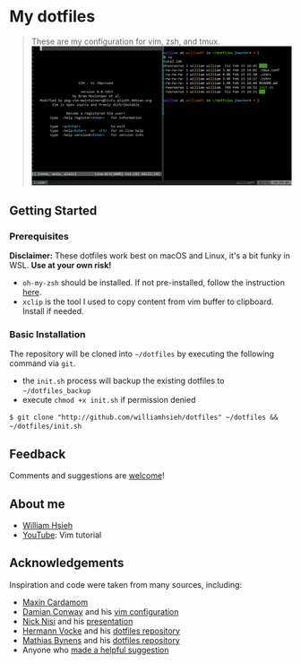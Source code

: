 # My dotfiles
> These are my configuration for vim, zsh, and tmux.
![Screenshot of my setup](src/img.png)

## Getting Started
### Prerequisites
**Disclaimer:** These dotfiles work best on macOS and Linux, it's a bit funky in WSL. **Use at your own risk!**

* ```oh-my-zsh``` should be installed. If not pre-installed, follow the instruction [here](https://github.com/robbyrussell/oh-my-zsh).
* ```xclip``` is the tool I used to copy content from vim buffer to clipboard. Install if needed.

### Basic Installation
The repository will be cloned into ```~/dotfiles``` by executing the following command via ```git```. 
* the ```init.sh``` process will backup the existing dotfiles to ```~/dotfiles_backup```
* execute ```chmod +x init.sh``` if permission denied
```
$ git clone "http://github.com/williamhsieh/dotfiles" ~/dotfiles && ~/dotfiles/init.sh
```

## Feedback
Comments and suggestions are [welcome](https://github.com/WilliamHsieh/dotfiles/issues)!

## About me
* [William Hsieh](https://github.com/williamhsieh/)
* [YouTube](https://www.youtube.com/playlist?list=PL9_ICC0aO5tjEbqj4ivBFsafBx8Rw74fg): Vim tutorial

## Acknowledgements
Inspiration and code were taken from many sources, including:
* [Maxin Cardamom](https://github.com/changemewtf/no_plugins)
* [Damian Conway](http://damian.conway.org/About_us/Bio_formal.html) and his [vim configuration](https://github.com/thoughtstream/Damian-Conway-s-Vim-Setup)
* [Nick Nisi](https://nicknisi.com/) and his [presentation](https://github.com/nicknisi/vim-workshop)
* [Hermann Vocke](https://www.hamvocke.com/) and his [dotfiles repository](https://github.com/hamvocke/dotfiles)
* [Mathias Bynens](https://mathiasbynens.be/) and his [dotfiles repository](https://github.com/mathiasbynens/dotfiles/)
* Anyone who  [made a helpful suggestion](https://github.com/WilliamHsieh/dotfiles/issues)

